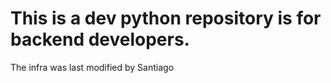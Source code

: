 # This is a dev python repository is for backend developers.
The infra was last modified by Santiago